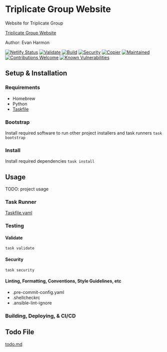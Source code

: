 # Triplicate Group Website

Website for Triplicate Group

[Triplicate Group Website](https://triplicate-group.com)

Author: Evan Harmon

[![Netlify Status](https://api.netlify.com/api/v1/badges/edff9cf5-c231-4a97-a6f9-2f484dcbbf6e/deploy-status)](https://app.netlify.com/sites/kctechsupport/deploys)
[![Validate](https://github.com/triplicate-group/actions/workflows/validate.yml/badge.svg)](https://github.com/evanharmon1/triplicate-group/actions/workflows/validate.yml)
[![Build](https://github.com/triplicate-group/actions/workflows/build.yml/badge.svg)](https://github.com/evanharmon1/triplicate-group/actions/workflows/build.yml)
[![Security](https://github.com/triplicate-group/actions/workflows/security.yml/badge.svg)](https://github.com/evanharmon1/triplicate-group/actions/workflows/security.yml)
[![Copier](https://img.shields.io/endpoint?url=https://raw.githubusercontent.com/copier-org/copier/master/img/badge/badge-grayscale-inverted-border-orange.json)](https://github.com/copier-org/copier)
[![Maintained](https://img.shields.io/badge/maintained%3F-yes-brightgreen.svg?style=flat-square)](https://github.com/onwidget)
[![Contributions Welcome](https://img.shields.io/badge/contributions-welcome-brightgreen.svg?style=flat-square)](https://github.com/onwidget/astrowind#contributing)
[![Known Vulnerabilities](https://snyk.io/test/github/onwidget/astrowind/badge.svg?style=flat-square)](https://snyk.io/test/github/onwidget/astrowind)

## Setup & Installation

### Requirements

- Homebrew
- Python
- [Taskfile](https://taskfile.dev/)

### Bootstrap

Install required software to run other project installers and task runners
`task bootstrap`

### Install

Install required dependencies
`task install`

## Usage

TODO: project usage

### Task Runner

[Taskfile.yaml](./Taskfile.yml)

### Testing

#### Validate

`task validate`

#### Security

`task security`

#### Linting, Formatting, Conventions, Style Guidelines, etc

- .pre-commit-config.yaml
- .shellcheckrc
- .ansible-lint-ignore

### Building, Deploying, & CI/CD

## Todo File

[todo.md](./todo.md)
